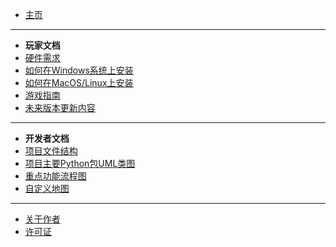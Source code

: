 - [主页](/README.md)
---
- **玩家文档**
- [硬件需求](/Player/require.md)
- [如何在Windows系统上安装](/Player/open_windows.md)
- [如何在MacOS/Linux上安装](/Player/open_unix.md)
- [游戏指南](/Player/how_to_play.md)
- [未来版本更新内容](/Player/future.md)
---
- **开发者文档**
- [项目文件结构](/Develop/struct.md)
- [项目主要Python包UML类图](Develop/UML/index.md)
- [重点功能流程图](Develop/flow/index.md)
- [自定义地图](/Develop/map/README.md)
---
- [关于作者](/anther.md)
- [许可证](/LICENSE.md)
